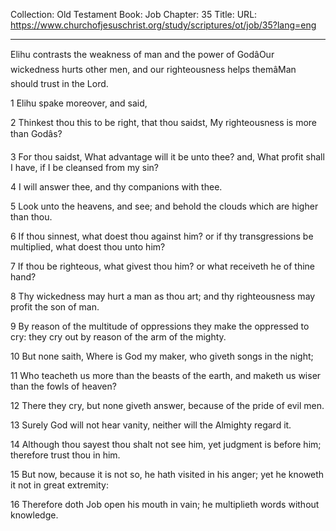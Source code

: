 Collection: Old Testament
Book: Job
Chapter: 35
Title: 
URL: https://www.churchofjesuschrist.org/study/scriptures/ot/job/35?lang=eng

---

Elihu contrasts the weakness of man and the power of GodâOur wickedness hurts other men, and our righteousness helps themâMan should trust in the Lord.

1 Elihu spake moreover, and said,

2 Thinkest thou this to be right, that thou saidst, My righteousness is more than Godâs?

3 For thou saidst, What advantage will it be unto thee? and, What profit shall I have, if I be cleansed from my sin?

4 I will answer thee, and thy companions with thee.

5 Look unto the heavens, and see; and behold the clouds which are higher than thou.

6 If thou sinnest, what doest thou against him? or if thy transgressions be multiplied, what doest thou unto him?

7 If thou be righteous, what givest thou him? or what receiveth he of thine hand?

8 Thy wickedness may hurt a man as thou art; and thy righteousness may profit the son of man.

9 By reason of the multitude of oppressions they make the oppressed to cry: they cry out by reason of the arm of the mighty.

10 But none saith, Where is God my maker, who giveth songs in the night;

11 Who teacheth us more than the beasts of the earth, and maketh us wiser than the fowls of heaven?

12 There they cry, but none giveth answer, because of the pride of evil men.

13 Surely God will not hear vanity, neither will the Almighty regard it.

14 Although thou sayest thou shalt not see him, yet judgment is before him; therefore trust thou in him.

15 But now, because it is not so, he hath visited in his anger; yet he knoweth it not in great extremity:

16 Therefore doth Job open his mouth in vain; he multiplieth words without knowledge.
